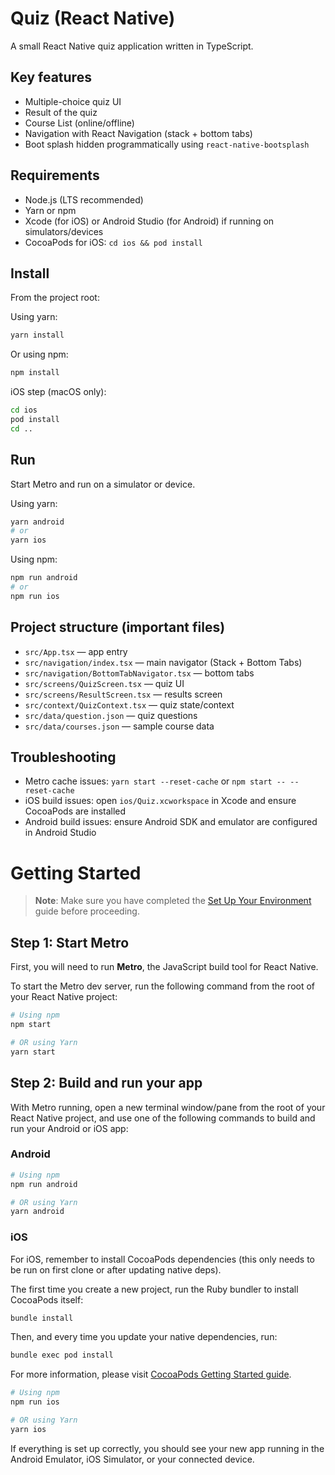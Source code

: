 # Quiz (React Native)
A small React Native quiz application written in TypeScript.

## Key features

- Multiple-choice quiz UI
- Result of the quiz
- Course List (online/offline)
- Navigation with React Navigation (stack + bottom tabs)
- Boot splash hidden programmatically using `react-native-bootsplash`

## Requirements

- Node.js (LTS recommended)
- Yarn or npm
- Xcode (for iOS) or Android Studio (for Android) if running on simulators/devices
- CocoaPods for iOS: `cd ios && pod install`

## Install

From the project root:

Using yarn:

```bash
yarn install
```

Or using npm:

```bash
npm install
```

iOS step (macOS only):

```bash
cd ios
pod install
cd ..
```

## Run

Start Metro and run on a simulator or device.

Using yarn:

```bash
yarn android
# or
yarn ios
```

Using npm:

```bash
npm run android
# or
npm run ios
```

## Project structure (important files)

- `src/App.tsx` — app entry
- `src/navigation/index.tsx` — main navigator (Stack + Bottom Tabs)
- `src/navigation/BottomTabNavigator.tsx` — bottom tabs
- `src/screens/QuizScreen.tsx` — quiz UI
- `src/screens/ResultScreen.tsx` — results screen
- `src/context/QuizContext.tsx` — quiz state/context
- `src/data/question.json` — quiz questions
- `src/data/courses.json` — sample course data


## Troubleshooting

- Metro cache issues: `yarn start --reset-cache` or `npm start -- --reset-cache`
- iOS build issues: open `ios/Quiz.xcworkspace` in Xcode and ensure CocoaPods are installed
- Android build issues: ensure Android SDK and emulator are configured in Android Studio

# Getting Started

> **Note**: Make sure you have completed the [Set Up Your Environment](https://reactnative.dev/docs/set-up-your-environment) guide before proceeding.

## Step 1: Start Metro

First, you will need to run **Metro**, the JavaScript build tool for React Native.

To start the Metro dev server, run the following command from the root of your React Native project:

```sh
# Using npm
npm start

# OR using Yarn
yarn start
```

## Step 2: Build and run your app

With Metro running, open a new terminal window/pane from the root of your React Native project, and use one of the following commands to build and run your Android or iOS app:

### Android

```sh
# Using npm
npm run android

# OR using Yarn
yarn android
```

### iOS

For iOS, remember to install CocoaPods dependencies (this only needs to be run on first clone or after updating native deps).

The first time you create a new project, run the Ruby bundler to install CocoaPods itself:

```sh
bundle install
```

Then, and every time you update your native dependencies, run:

```sh
bundle exec pod install
```

For more information, please visit [CocoaPods Getting Started guide](https://guides.cocoapods.org/using/getting-started.html).

```sh
# Using npm
npm run ios

# OR using Yarn
yarn ios
```

If everything is set up correctly, you should see your new app running in the Android Emulator, iOS Simulator, or your connected device.